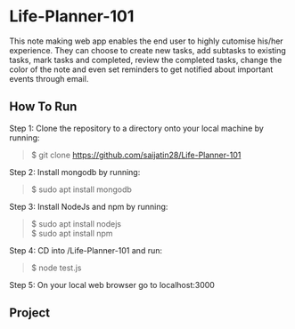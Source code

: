 # Life-Planner-101

This note making web app enables the end user to highly cutomise his/her experience. They can choose to create new tasks, add subtasks to existing tasks, mark tasks and completed, review the completed tasks, change the color of the note and even set reminders to get notified about important events through email.<br />

## How To Run
Step 1: Clone the repository to a directory onto your local machine by running:
> $ git clone https://github.com/saijatin28/Life-Planner-101

Step 2: Install mongodb by running:
> $ sudo apt install mongodb

Step 3: Install NodeJs and npm by running:
> $ sudo apt install nodejs<br />
$ sudo apt install npm

Step 4: CD into /Life-Planner-101 and run:
> $ node test.js

Step 5: On your local web browser go to localhost:3000

## Project
